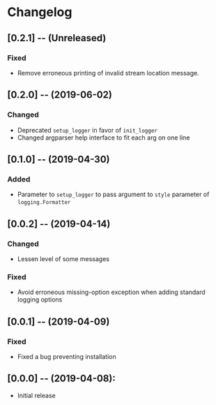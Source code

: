 # Changelog

## [0.2.1] -- (Unreleased)

### Fixed
- Remove erroneous printing of invalid stream location message.

## [0.2.0] -- (2019-06-02)

### Changed
- Deprecated `setup_logger` in favor of `init_logger`
- Changed argparser help interface to fit each arg on one line

## [0.1.0] -- (2019-04-30)

### Added
- Parameter to `setup_logger` to pass argument to `style` parameter of `logging.Formatter`

## [0.0.2] -- (2019-04-14)
### Changed
- Lessen level of some messages
### Fixed
- Avoid erroneous missing-option exception when adding standard logging options

## [0.0.1] -- (2019-04-09)
### Fixed
- Fixed a bug preventing installation

## [0.0.0] -- (2019-04-08):
- Initial release

